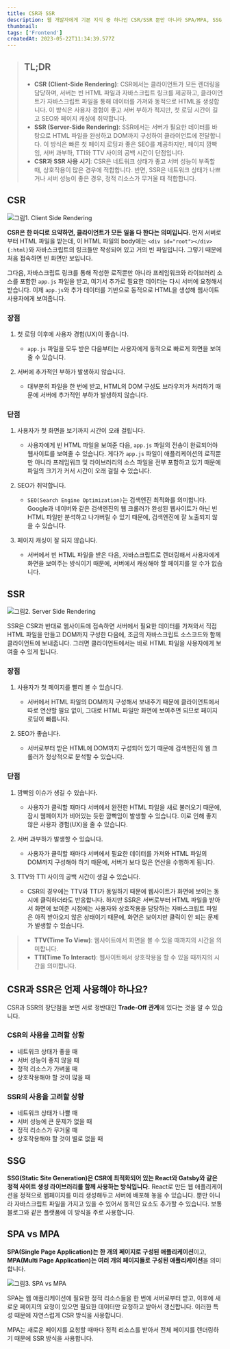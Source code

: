 ```yaml
---
title: CSR과 SSR
description: 웹 개발자에게 기본 지식 중 하나인 CSR/SSR 뿐만 아니라 SPA/MPA, SSG, PWA, TTV, TTI 개념에 대해 알아봅니다.
thumbnail:
tags: ['Frontend']
createdAt: 2023-05-22T11:34:39.577Z
---
```


> ## TL;DR
>
> - **CSR (Client-Side Rendering)**: CSR에서는 클라이언트가 모든 렌더링을 담당하며, 서버는 빈 HTML 파일과 자바스크립트 링크를 제공하고, 클라이언트가 자바스크립트 파일을 통해 데이터를 가져와 동적으로 HTML을 생성합니다. 이 방식은 사용자 경험이 좋고 서버 부하가 적지만, 첫 로딩 시간이 길고 SEO와 페이지 캐싱에 취약합니다.
> - **SSR (Server-Side Rendering)**: SSR에서는 서버가 필요한 데이터를 바탕으로 HTML 파일을 완성하고 DOM까지 구성하여 클라이언트에 전달합니다. 이 방식은 빠른 첫 페이지 로딩과 좋은 SEO를 제공하지만, 페이지 깜빡임, 서버 과부하, TTI와 TTV 사이의 공백 시간이 단점입니다.
> - **CSR과 SSR 사용 시기**: CSR은 네트워크 상태가 좋고 서버 성능이 부족할 때, 상호작용이 많은 경우에 적합합니다. 반면, SSR은 네트워크 상태가 나쁘거나 서버 성능이 좋은 경우, 정적 리소스가 무거울 때 적합합니다.

## CSR

![그림1. Client Side Rendering](/assets/contents/csr-ssr/1.png)

**CSR은 한 마디로 요약하면, 클라이언트가 모든 일을 다 한다는 의미입니다.** 먼저 서버로부터 HTML 파일을 받는데, 이 HTML 파일의 body에는 `<div id="root"></div>{:html}`와 자바스크립트의 링크들만 작성되어 있고 거의 빈 파일입니다. 그렇기 때문에 처음 접속하면 빈 화면만 보입니다.

그다음, 자바스크립트 링크를 통해 작성한 로직뿐만 아니라 프레임워크와 라이브러리 소스를 포함한 `app.js` 파일을 받고, 여기서 추가로 필요한 데이터는 다시 서버에 요청해서 받습니다. 이제 `app.js`와 추가 데이터를 기반으로 동적으로 HTML을 생성해 웹사이트 사용자에게 보여줍니다.

### 장점

1. 첫 로딩 이후에 사용자 경험(UX)이 좋습니다.

   - `app.js` 파일을 모두 받은 다음부터는 사용자에게 동적으로 빠르게 화면을 보여줄 수 있습니다.

2. 서버에 추가적인 부하가 발생하지 않습니다.

   - 대부분의 파일을 한 번에 받고, HTML의 DOM 구성도 브라우저가 처리하기 때문에 서버에 추가적인 부하가 발생하지 않습니다.

### 단점

1. 사용자가 첫 화면을 보기까지 시간이 오래 걸립니다.

   - 사용자에게 빈 HTML 파일을 보여준 다음, `app.js` 파일의 전송이 완료되어야 웹사이트를 보여줄 수 있습니다. 게다가 `app.js` 파일이 애플리케이션의 로직뿐만 아니라 프레임워크 및 라이브러리의 소스 파일을 전부 포함하고 있기 때문에 파일의 크기가 커서 시간이 오래 걸릴 수 있습니다.

2. SEO가 취약합니다.

   - `SEO(Search Engine Optimization)`는 검색엔진 최적화를 의미합니다. Google과 네이버와 같은 검색엔진의 웹 크롤러가 완성된 웹사이트가 아닌 빈 HTML 파일만 분석하고 나가버릴 수 있기 때문에, 검색엔진에 잘 노출되지 않을 수 있습니다.

3. 페이지 캐싱이 잘 되지 않습니다.

   - 서버에서 빈 HTML 파일을 받은 다음, 자바스크립트로 렌더링해서 사용자에게 화면을 보여주는 방식이기 때문에, 서버에서 캐싱해야 할 페이지를 알 수가 없습니다.

## SSR

![그림2. Server Side Rendering](/assets/contents/csr-ssr/2.png)

SSR은 CSR과 반대로 웹사이트에 접속하면 서버에서 필요한 데이터를 가져와서 직접 HTML 파일을 만들고 DOM까지 구성한 다음에, 조금의 자바스크립트 소스코드와 함께 클라이언트에 보내줍니다. 그러면 클라이언트에서는 바로 HTML 파일을 사용자에게 보여줄 수 있게 됩니다.

### 장점

1. 사용자가 첫 페이지를 빨리 볼 수 있습니다.

   - 서버에서 HTML 파일의 DOM까지 구성해서 보내주기 때문에 클라이언트에서 따로 연산할 필요 없이, 그대로 HTML 파일만 화면에 보여주면 되므로 페이지 로딩이 빠릅니다.

2. SEO가 좋습니다.

   - 서버로부터 받은 HTML에 DOM까지 구성되어 있기 때문에 검색엔진의 웹 크롤러가 정상적으로 분석할 수 있습니다.

### 단점

1. 깜빡임 이슈가 생길 수 있습니다.

   - 사용자가 클릭할 때마다 서버에서 완전한 HTML 파일을 새로 불러오기 때문에, 잠시 웹페이지가 비어있는 듯한 깜빡임이 발생할 수 있습니다. 이로 인해 좋지 않은 사용자 경험(UX)을 줄 수 있습니다.

2. 서버 과부하가 발생할 수 있습니다.

   - 사용자가 클릭할 때마다 서버에서 필요한 데이터를 가져와 HTML 파일의 DOM까지 구성해야 하기 때문에, 서버가 보다 많은 연산을 수행하게 됩니다.

3. TTV와 TTI 사이의 공백 시간이 생길 수 있습니다.

   - CSR의 경우에는 TTV와 TTI가 동일하기 때문에 웹사이트가 화면에 보이는 동시에 클릭하더라도 반응합니다. 하지만 SSR은 서버로부터 HTML 파일을 받아서 화면에 보여준 시점에는 사용자와 상호작용을 담당하는 자바스크립트 파일은 아직 받아오지 않은 상태이기 때문에, 화면은 보이지만 클릭이 안 되는 문제가 발생할 수 있습니다.

> - **TTV(Time To View)**: 웹사이트에서 화면을 볼 수 있을 때까지의 시간을 의미합니다.
> - **TTI(Time To Interact)**: 웹사이트에서 상호작용을 할 수 있을 때까지의 시간을 의미합니다.

## CSR과 SSR은 언제 사용해야 하나요?

CSR과 SSR의 장단점을 보면 서로 정반대인 **Trade-Off 관계**에 있다는 것을 알 수 있습니다.

### CSR의 사용을 고려할 상황

- 네트워크 상태가 좋을 때
- 서버 성능이 좋지 않을 때
- 정적 리소스가 가벼울 때
- 상호작용해야 할 것이 많을 때

### SSR의 사용을 고려할 상황

- 네트워크 상태가 나쁠 때
- 서버 성능에 큰 문제가 없을 때
- 정적 리소스가 무거울 때
- 상호작용해야 할 것이 별로 없을 때

## SSG

**SSG(Static Site Generation)은 CSR에 최적화되어 있는 React와 Gatsby와 같은 정적 사이트 생성 라이브러리를 함께 사용하는 방식입니다.** React로 만든 웹 애플리케이션을 정적으로 웹페이지를 미리 생성해두고 서버에 배포해 놓을 수 있습니다. 뿐만 아니라 자바스크립트 파일을 가지고 있을 수 있어서 동적인 요소도 추가할 수 있습니다. 보통 블로그와 같은 플랫폼에 이 방식을 주로 사용합니다.

## SPA vs MPA

**SPA(Single Page Application)는 한 개의 페이지로 구성된 애플리케이션**이고, **MPA(Multi Page Application)는 여러 개의 페이지들로 구성된 애플리케이션**을 의미합니다.

![그림3. SPA vs MPA](/assets/contents/csr-ssr/3.png)

SPA는 웹 애플리케이션에 필요한 정적 리소스들을 한 번에 서버로부터 받고, 이후에 새로운 페이지의 요청이 있으면 필요한 데이터만 요청하고 받아서 갱신합니다. 이러한 특성 때문에 자연스럽게 CSR 방식을 사용합니다.

MPA는 새로운 페이지를 요청할 때마다 정적 리소스를 받아서 전체 페이지를 렌더링하기 때문에 SSR 방식을 사용합니다.

